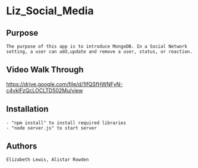 # Liz_Social_Media

## Purpose
    The purpose of this app is to introduce MongoDB. In a Social Network setting, a user can add,update and remove a user, status, or reaction.
    
## Video Walk Through
https://drive.google.com/file/d/1lfQSfHWNFyN-c4vklFzQcLOCLTD502Mu/view

## Installation
    - "npm install" to install required libraries
    - "node server.js" to start server
## Authors
    Elizabeth Lewis, Alistar Rowden
